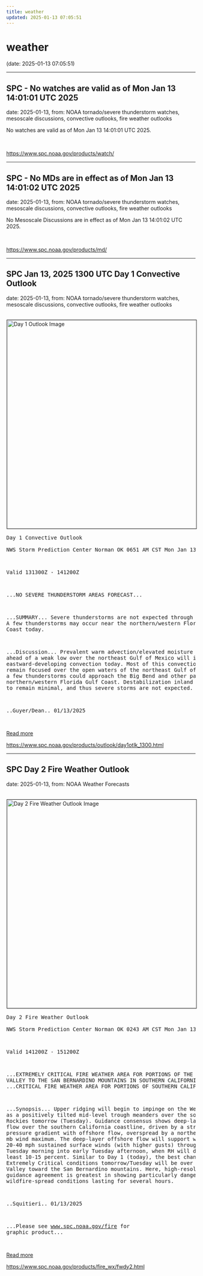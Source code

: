 ```yaml
---
title: weather
updated: 2025-01-13 07:05:51
---
```


# weather

(date: 2025-01-13 07:05:51)

---

## SPC - No watches are valid as of Mon Jan 13 14:01:01 UTC 2025

date: 2025-01-13, from: NOAA tornado/severe thunderstorm watches, mesoscale discussions, convective outlooks, fire weather outlooks

No watches are valid as of Mon Jan 13 14:01:01 UTC 2025. 

<br> 

<https://www.spc.noaa.gov/products/watch/>

---

## SPC - No MDs are in effect as of Mon Jan 13 14:01:02 UTC 2025

date: 2025-01-13, from: NOAA tornado/severe thunderstorm watches, mesoscale discussions, convective outlooks, fire weather outlooks

No Mesoscale Discussions are in effect as of Mon Jan 13 14:01:02 UTC 2025. 

<br> 

<https://www.spc.noaa.gov/products/md/>

---

## SPC Jan 13, 2025 1300 UTC Day 1 Convective Outlook

date: 2025-01-13, from: NOAA tornado/severe thunderstorm watches, mesoscale discussions, convective outlooks, fire weather outlooks

<br /><a href="https://www.spc.noaa.gov/products/outlook/day1otlk.html"><img src="https://www.spc.noaa.gov/products/outlook/day1otlk.gif" border="1" alt="Day 1 Outlook Image" hspace="1" vspace="1" width="815" height="555" align="center" /></a><pre>
Day 1 Convective Outlook  
NWS Storm Prediction Center Norman OK
0651 AM CST Mon Jan 13 2025

Valid 131300Z - 141200Z

...NO SEVERE THUNDERSTORM AREAS FORECAST...

...SUMMARY...
Severe thunderstorms are not expected through tonight. A few
thunderstorms may occur near the northern/western Florida Gulf Coast
today.

...Discussion...
Prevalent warm advection/elevated moisture transport ahead of a weak
low over the northeast Gulf of Mexico will influence
eastward-developing convection today. Most of this convection will
remain focused over the open waters of the northeast Gulf of Mexico,
but a few thunderstorms could approach the Big Bend and other parts
of the northern/western Florida Gulf Coast. Destabilization inland
is expected to remain minimal, and thus severe storms are not
expected.

..Guyer/Dean.. 01/13/2025

</pre>
<a href="https://www.spc.noaa.gov/products/outlook/day1otlk.html">Read more</a>
 

<br> 

<https://www.spc.noaa.gov/products/outlook/day1otlk_1300.html>

---

## SPC Day 2 Fire Weather Outlook

date: 2025-01-13, from: NOAA Weather Forecasts

<br /><a href="https://www.spc.noaa.gov/products/fire_wx/fwdy2.html"><img src="https://www.spc.noaa.gov/products/fire_wx/day2fireotlk.gif" border="1" alt="Day 2 Fire Weather Outlook Image" hspace="1" vspace="1" width="815" height="555" align="center" /></a><pre>
Day 2 Fire Weather Outlook  
NWS Storm Prediction Center Norman OK
0243 AM CST Mon Jan 13 2025

Valid 141200Z - 151200Z

...EXTREMELY CRITICAL FIRE WEATHER AREA FOR PORTIONS OF THE VENTURA
VALLEY TO THE SAN BERNARDINO MOUNTAINS IN SOUTHERN CALIFORNIA...
...CRITICAL FIRE WEATHER AREA FOR PORTIONS OF SOUTHERN CALIFORNIA...

...Synopsis...
Upper ridging will begin to impinge on the West Coast as a
positively tilted mid-level trough meanders over the southern
Rockies tomorrow (Tuesday). Guidance consensus shows deep-layer
offshore flow over the southern California coastline, driven by a
strong surface pressure gradient with offshore flow, overspread by a
northeasterly 500 mb wind maximum. The deep-layer offshore flow will
support widespread 20-40 mph sustained surface winds (with higher
gusts) through at least Tuesday morning into early Tuesday
afternoon, when RH will dip to at least 10-15 percent. Similar to
Day 1 (today), the best chance for Extremely Critical conditions
tomorrow/Tuesday will be over the Ventura Valley toward the San
Bernardino mountains. Here, high-resolution guidance agreement is
greatest in showing particularly dangerous wildfire-spread
conditions lasting for several hours.

..Squitieri.. 01/13/2025

...Please see www.spc.noaa.gov/fire for graphic product...

</pre>
<a href="https://www.spc.noaa.gov/products/fire_wx/fwdy2.html">Read more</a>
 

<br> 

<https://www.spc.noaa.gov/products/fire_wx/fwdy2.html>

